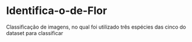 # Identifica-o-de-Flor
Classificação de imagens, no qual foi utilizado três espécies das cinco do dataset para classificar
